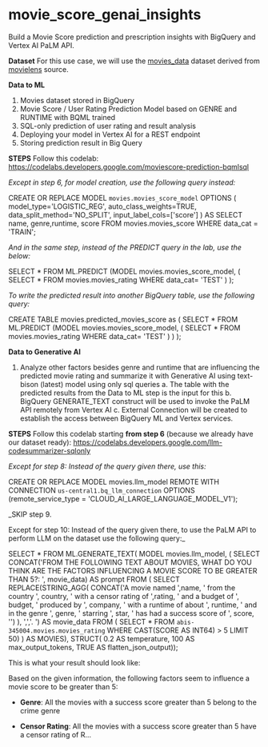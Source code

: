 # movie_score_genai_insights
Build a Movie Score prediction and prescription insights with BigQuery and Vertex AI PaLM API.

**Dataset**
For this use case, we will use the [movies_data]([url](https://github.com/AbiramiSukumaran/movie_score_genai_insights/blob/main/movies_data.csv)) dataset derived from [movielens]([url](https://grouplens.org/datasets/movielens/1m/)) source.

**Data to ML**
1. Movies dataset stored in BigQuery
2. Movie Score / User Rating Prediction Model based on GENRE and RUNTIME with BQML trained
3. SQL-only prediction of user rating and result analysis
4. Deploying your model in Vertex AI for a REST endpoint
5. Storing prediction result in Big Query

**STEPS**
Follow this codelab:
https://codelabs.developers.google.com/moviescore-prediction-bqmlsql

_Except in step 6, for model creation, use the following query instead:_

CREATE OR REPLACE MODEL
  `movies.movies_score_model`
OPTIONS
  ( model_type='LOGISTIC_REG',
    auto_class_weights=TRUE,
   data_split_method='NO_SPLIT',
    input_label_cols=['score']
  ) AS
SELECT name, genre,runtime, score
FROM
  movies.movies_score
WHERE
  data_cat = 'TRAIN';

_And in the same step, instead of the PREDICT query in the lab, use the below:_

SELECT
  *
FROM
  ML.PREDICT (MODEL movies.movies_score_model,
    (
    SELECT
      *
    FROM
      movies.movies_rating
    WHERE
      data_cat= 'TEST'
     )
  );


_To write the predicted result into another BigQuery table, use the following query:_

CREATE TABLE movies.predicted_movies_score as (
SELECT
  *
FROM
  ML.PREDICT (MODEL movies.movies_score_model,
    (
    SELECT
      *
    FROM
      movies.movies_rating
    WHERE
      data_cat= 'TEST'
     )
  )
);

**Data to Generative AI**
1. Analyze other factors besides genre and runtime that are influencing the predicted movie rating and summarize it with Generative AI using text-bison (latest) model using only sql queries 
     a. The table with the predicted results from the Data to ML step is the input for this
     b. BigQuery GENERATE_TEXT construct will be used to invoke the PaLM API remotely from Vertex AI
     c. External Connection will be created to establish the access between BigQuery ML and Vertex services.
   
**STEPS**
Follow this codelab starting **from step 6** (because we already have our dataset ready):
https://codelabs.developers.google.com/llm-codesummarizer-sqlonly

_Except for step 8: Instead of the query given there, use this:_


CREATE OR REPLACE MODEL
  movies.llm_model REMOTE
WITH CONNECTION `us-central1.bq_llm_connection` OPTIONS (remote_service_type = 'CLOUD_AI_LARGE_LANGUAGE_MODEL_V1');


_SKIP step 9.

Except for step 10: Instead of the query given there, to use the PaLM API to perform LLM on the dataset use the following query:_

SELECT
  *
FROM
  ML.GENERATE_TEXT( MODEL movies.llm_model,
    (
    SELECT
      CONCAT('FROM THE FOLLOWING TEXT ABOUT MOVIES, WHAT DO YOU THINK ARE THE FACTORS INFLUENCING A MOVIE SCORE TO BE GREATER THAN 5?: ', movie_data) AS prompt
    FROM (
      SELECT
        REPLACE(STRING_AGG( CONCAT('A movie named ',name, ' from the country ', country, ' with a censor rating of ',rating, ' and a budget of ', budget, ' produced by ', company, ' with a runtime of about ', runtime, ' and in the genre ', genre, ' starring ', star, ' has had a success score of ', score, '') ), ',','. ') AS movie_data
      FROM (
        SELECT
          *
        FROM
          `abis-345004.movies.movies_rating`
        WHERE
          CAST(SCORE AS INT64) > 5
        LIMIT
          50) ) AS MOVIES),
    STRUCT( 0.2 AS temperature,
      100 AS max_output_tokens,
      TRUE AS flatten_json_output));


  This is what your result should look like:

   Based on the given information, the following factors seem to influence a movie score to be greater than 5:

- **Genre**: All the movies with a success score greater than 5 belong to the crime genre

- **Censor Rating**: All the movies with a success score greater than 5 have a censor rating of R... 
  
